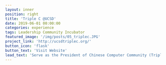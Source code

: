 ```yaml
---
layout: inner
position: right
title: 'Triple C @UCSD'
date: 2019-06-01 00:00:00
categories: experience
tags: Leadership Community Incubator
featured_image: '/img/posts/05_triplec.JPG'
project_link: 'http://ucsdtriplec.org/'
button_icon: 'flask'
button_text: 'Visit Website'
lead_text: 'Serve as the President of Chinese Computer Community (Triple C), a project-based student community build for Chinese international students at UCSD.'
---
```


